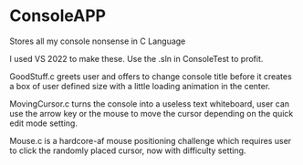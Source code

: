 # ConsoleAPP
Stores all my console nonsense in C Language

I used VS 2022 to make these.
Use the .sln in ConsoleTest to profit.


GoodStuff.c greets user and offers to change console title before it creates a box of user defined size with a little loading animation in the center.

MovingCursor.c turns the console into a useless text whiteboard, user can use the arrow key or the mouse to move the cursor depending on the quick edit mode setting.

Mouse.c is a hardcore-af mouse positioning challenge which requires user to click the randomly placed cursor, now with difficulty setting.
